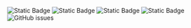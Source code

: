 ![Static Badge](https://img.shields.io/badge/blacklists-60-000000) ![Static Badge](https://img.shields.io/badge/blacklisted-2905123-cc0000) ![Static Badge](https://img.shields.io/badge/whitelisted-2242-00CC00) ![Static Badge](https://img.shields.io/badge/streaming_blacklist-28106-000000) ![GitHub issues](https://img.shields.io/github/issues/fabriziosalmi/blacklists)
